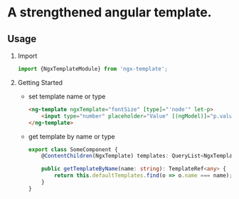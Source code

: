 # A strengthened angular template.

## Usage

1. Import

    ``` TypeScript
    import {NgxTemplateModule} from 'ngx-template';
    ```

2. Getting Started

    - set template name or type
        ```html
        <ng-template ngxTemplate="fontSize" [type]="'node'" let-p>
            <input type="number" placeholder="Value" [(ngModel)]="p.value">
        </ng-template>
        ```
    - get template by name or type
        ```TypeScript
        export class SomeComponent {
            @ContentChildren(NgxTemplate) templates: QueryList<NgxTemplate>;

            public getTemplateByName(name: string): TemplateRef<any> {
                return this.defaultTemplates.find(o => o.name === name);
            }
        }

        ```
